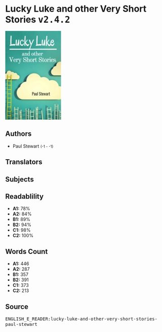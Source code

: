 # Lucky Luke and other Very Short Stories <kbd>v2.4.2</kbd>

![](./cover.medium.jpg "")

## Authors


 - Paul Stewart <small>(-1 - -1)</small>

## Translators



## Subjects



## Readablility


 - **A1:** 78%
 - **A2:** 84%
 - **B1:** 89%
 - **B2:** 94%
 - **C1:** 98%
 - **C2:** 100%

## Words Count


 - **A1:** 446
 - **A2:** 287
 - **B1:** 357
 - **B2:** 391
 - **C1:** 373
 - **C2:** 213

## Source


<kbd>ENGLISH_E_READER:lucky-luke-and-other-very-short-stories-paul-stewart</kbd>
